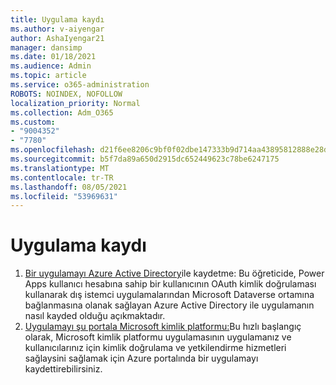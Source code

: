 ```yaml
---
title: Uygulama kaydı
ms.author: v-aiyengar
author: AshaIyengar21
manager: dansimp
ms.date: 01/18/2021
ms.audience: Admin
ms.topic: article
ms.service: o365-administration
ROBOTS: NOINDEX, NOFOLLOW
localization_priority: Normal
ms.collection: Adm_O365
ms.custom:
- "9004352"
- "7780"
ms.openlocfilehash: d21f6ee8206c9bf0f02dbe147333b9d714aa43895812888e28d564e37f56dca1
ms.sourcegitcommit: b5f7da89a650d2915dc652449623c78be6247175
ms.translationtype: MT
ms.contentlocale: tr-TR
ms.lasthandoff: 08/05/2021
ms.locfileid: "53969631"
---
```

# <a name="application-registration"></a>Uygulama kaydı

1. [Bir uygulamayı Azure Active Directory](https://docs.microsoft.com/powerapps/developer/data-platform/walkthrough-register-app-azure-active-directory)ile kaydetme: Bu öğreticide, Power Apps kullanıcı hesabına sahip bir kullanıcının OAuth kimlik doğrulaması kullanarak dış istemci uygulamalarından Microsoft Dataverse ortamına bağlanmasına olanak sağlayan Azure Active Directory ile uygulamanın nasıl kayded olduğu açıkmaktadır.
1. [Uygulamayı şu portala Microsoft kimlik platformu:](https://docs.microsoft.com/azure/active-directory/develop/quickstart-register-app)Bu hızlı başlangıç olarak, Microsoft kimlik platformu uygulamasının uygulamanız ve kullanıcılarınız için kimlik doğrulama ve yetkilendirme hizmetleri sağlaysini sağlamak için Azure portalında bir uygulamayı kaydettirebilirsiniz.
